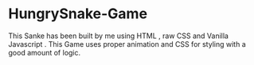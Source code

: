 # HungrySnake-Game
This Sanke has been built by me using HTML , raw CSS and Vanilla Javascript .
This Game uses proper animation and CSS for styling with a good amount of logic.
